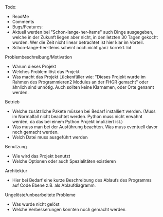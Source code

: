 Todo:

- ReadMe
- Comments
- Bugs/Features:
- Aktuell werden bei "Schon-lange-her-Items" auch Dinge ausgegeben,
  welche in der Zukunft liegen aber nicht, in den letzten 30 Tagen
  gekocht wurden. Wer die Zeit nicht linear betrachtet ist hier klar
  im Vorteil.
- Schon-lange-her-Items scheint noch nicht ganz korrekt. lol


Problembeschreibung/Motivation
 - Warum dieses Projekt
 - Welches Problem löst das Projekt
 - Was macht das Projekt
Lückenfüller wie: "Dieses Projekt wurde im Rahmen des Programmieren2 Modules an der FHGR gemacht" oder ähnlich sind unnötig. Auch sollten keine Klarnamen, oder Orte genannt werden.

Betrieb
 - Welche zusätzliche Pakete müssen bei Bedarf installiert werden. (Muss im Normalfall nicht beachtet werden. Python muss nicht erwähnt werden, da das bei einem Python Projekt impliziert ist.)
 - Was muss man bei der Ausführung beachten. Was muss eventuell davor noch gemacht werden.
 - Welch Datei muss ausgeführt werden

Benutzung
- Wie wird das Projekt benutzt
- Welche Optionen oder auch Spezialitäten existieren

Architektur
- Hier bei Bedarf eine kurze Beschreibung des Ablaufs des Programms auf Code Ebene z.B. als Ablaufdiagramm.

Ungelöste/unbearbeitete Probleme
 - Was wurde nicht gelöst
 - Welche Verbesserungen könnten noch gemacht werden.